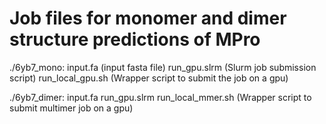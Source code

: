 # Job files for monomer and dimer structure predictions of MPro

./6yb7_mono:
input.fa (input fasta file)
run_gpu.slrm (Slurm job submission script)
run_local_gpu.sh (Wrapper script to submit the job on a gpu)

./6yb7_dimer:
input.fa
run_gpu.slrm
run_local_mmer.sh (Wrapper script to submit multimer job on a gpu)


